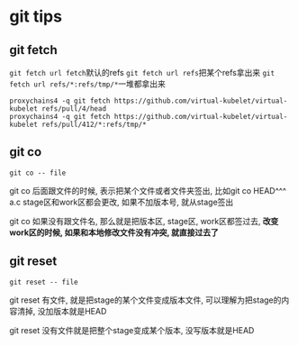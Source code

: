 # git tips

## git fetch
```git fetch url fetch```默认的refs
```git fetch url refs```把某个refs拿出来
```git fetch url refs/*:refs/tmp/*```一堆都拿出来

```
proxychains4 -q git fetch https://github.com/virtual-kubelet/virtual-kubelet refs/pull/4/head
proxychains4 -q git fetch https://github.com/virtual-kubelet/virtual-kubelet refs/pull/412/*:refs/tmp/*
```
## git co
```
git co -- file 
```
git co 后面跟文件的时候, 表示把某个文件或者文件夹签出, 比如git co HEAD^^^ a.c stage区和work区都会更改, 如果不加版本号, 就从stage签出

git co 如果没有跟文件名, 那么就是把版本区, stage区, work区都签过去, **改变work区的时候, 如果和本地修改文件没有冲突, 就直接过去了**

## git reset
```
git reset -- file
```
git reset 有文件, 就是把stage的某个文件变成版本文件, 可以理解为把stage的内容清掉, 没加版本就是HEAD

git reset 没有文件就是把整个stage变成某个版本, 没写版本就是HEAD
